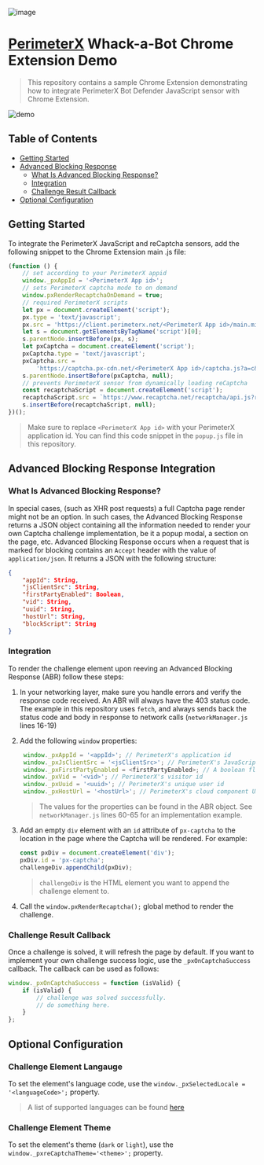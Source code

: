 ![image](https://storage.googleapis.com/perimeterx-logos/primary_logo_red_cropped.png)

# [PerimeterX](http://www.perimeterx.com) Whack-a-Bot Chrome Extension Demo

> This repository contains a sample Chrome Extension demonstrating how to integrate PerimeterX Bot Defender JavaScript sensor with Chrome Extension.

![demo](https://whackabot.xyz/whackabot.gif)

## Table of Contents

-   [Getting Started](#gettingStarted)
-   [Advanced Blocking Response](#advancedBlockingResponse)
    -   [What Is Advanced Blocking Response?](#whatIsAdavancedBlockingResponse)
    -   [Integration](#integration)
    -   [Challenge Result Callback](#challengeResultCallback)
-   [Optional Configuration](#optionalConfiguration)

## Getting Started

To integrate the PerimeterX JavaScript and reCaptcha sensors, add the following snippet to the Chrome Extension main .js file:

```javascript
(function () {
    // set according to your PerimeterX appid
    window._pxAppId = '<PerimeterX App id>';
    // sets PerimeterX captcha mode to on demand
    window.pxRenderRecaptchaOnDemand = true;
    // required PerimeterX scripts
    let px = document.createElement('script');
    px.type = 'text/javascript';
    px.src = 'https://client.perimeterx.net/<PerimeterX App id>/main.min.js';
    let s = document.getElementsByTagName('script')[0];
    s.parentNode.insertBefore(px, s);
    let pxCaptcha = document.createElement('script');
    pxCaptcha.type = 'text/javascript';
    pxCaptcha.src =
        'https://captcha.px-cdn.net/<PerimeterX App id>/captcha.js?a=c&m=0';
    s.parentNode.insertBefore(pxCaptcha, null);
    // prevents PerimeterX sensor from dynamically loading reCaptcha
    const recaptchaScript = document.createElement('script');
    recaptchaScript.src = `https://www.recaptcha.net/recaptcha/api.js?render=explicit`;
    s.insertBefore(recaptchaScript, null);
})();
```

> Make sure to replace `<PerimeterX App id>` with your PerimeterX application id. You can find this code snippet in the `popup.js` file in this repository.

## Advanced Blocking Response Integration

### What Is Advanced Blocking Response?

In special cases, (such as XHR post requests) a full Captcha page render might not be an option. In such cases, the Advanced Blocking Response returns a JSON object containing all the information needed to render your own Captcha challenge implementation, be it a popup modal, a section on the page, etc.
Advanced Blocking Response occurs when a request that is marked for blocking contains an `Accept` header with the value of `application/json`. It returns a JSON with the following structure:

```json
{
    "appId": String,
    "jsClientSrc": String,
    "firstPartyEnabled": Boolean,
    "vid": String,
    "uuid": String,
    "hostUrl": String,
    "blockScript": String
}
```

### Integration

To render the challenge element upon reeving an Advanced Blocking Response (ABR) follow these steps:

1. In your networking layer, make sure you handle errors and verify the response code received. An ABR will always have the 403 status code. The example in this repository uses `fetch`, and always sends back the status code and body in response to network calls (`networkManager.js` lines 16-19)
2. Add the following `window` properties:

    ```javascript
     window._pxAppId = '<appId>'; // PerimeterX's application id
     window._pxJsClientSrc = '<jsClientSrc>'; // PerimeterX's JavaScript sensor url
     window._pxFirstPartyEnabled = <firstPartyEnabled>; // A boolean flag indicating whether first party is enabled or not
     window._pxVid = '<vid>'; // PerimeterX's visitor id
     window._pxUuid = '<uuid>'; // PerimeterX's unique user id
     window._pxHostUrl = '<hostUrl>'; // PerimeterX's cloud component URL
    ```

    > The values for the properties can be found in the ABR object. See `networkManager.js` lines 60-65 for an implementation example.

3. Add an empty `div` element with an `id` attribute of `px-captcha` to the location in the page where the Captcha will be rendered. For example:

    ```javascript
    const pxDiv = document.createElement('div');
    pxDiv.id = 'px-captcha';
    challengeDiv.appendChild(pxDiv);
    ```

    > `challengeDiv` is the HTML element you want to append the challenge element to.

4. Call the `window.pxRenderRecaptcha();` global method to render the challenge.

### Challenge Result Callback

Once a challenge is solved, it will refresh the page by default. If you want to implement your own challenge success logic, use the `_pxOnCaptchaSuccess` callback. The callback can be used as follows:

```javascript
window._pxOnCaptchaSuccess = function (isValid) {
    if (isValid) {
        // challenge was solved successfully.
        // do something here.
    }
};
```

## Optional Configuration

### Challenge Element Langauge

To set the element's language code, use the `window._pxSelectedLocale = '<languageCode>';` property.

> A list of supported languages can be found [here](https://developers.google.com/recaptcha/docs/language)

### Challenge Element Theme

To set the element's theme (`dark` or `light`), use the `window._pxreCaptchaTheme='<theme>';` property.
